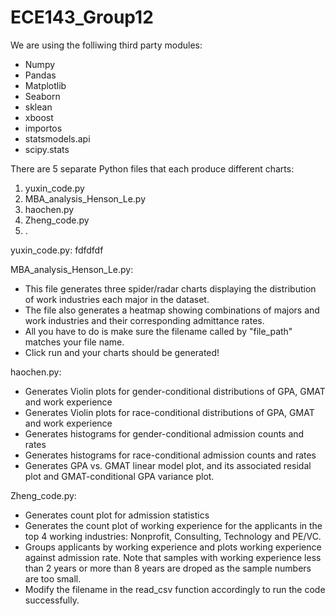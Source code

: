 # ECE143_Group12

We are using the folliwing third party modules:
- Numpy
- Pandas
- Matplotlib
- Seaborn
- sklean
- xboost
- importos
- statsmodels.api
- scipy.stats

There are 5 separate Python files that each produce different charts:
1) yuxin_code.py
2) MBA_analysis_Henson_Le.py
3) haochen.py
4) Zheng_code.py
5) .

yuxin_code.py:
fdfdfdf

MBA_analysis_Henson_Le.py:
- This file generates three spider/radar charts displaying the distribution of work industries each major in the dataset.
- The file also generates a heatmap showing combinations of majors and work industries and their corresponding admittance rates.
- All you have to do is make sure the filename called by "file_path" matches your file name.
- Click run and your charts should be generated!

haochen.py:
- Generates Violin plots for gender-conditional distributions of GPA, GMAT and work experience
- Generates Violin plots for race-conditional distributions of GPA, GMAT and work experience
- Generates histograms for gender-conditional admission counts and rates
- Generates histograms for race-conditional admission counts and rates
- Generates GPA vs. GMAT linear model plot, and its associated residal plot and GMAT-conditional GPA variance plot.

Zheng_code.py:
- Generates count plot for admission statistics
- Generates the count plot of working experience for the applicants in the top 4 working industries: Nonprofit, Consulting, Technology and PE/VC.
- Groups applicants by working experience and plots working experience against admission rate. Note that samples with working experience less than 2 years or more than 8 years are droped as the sample numbers are too small.
- Modify the filename in the read_csv function accordingly to run the code successfully.

  


